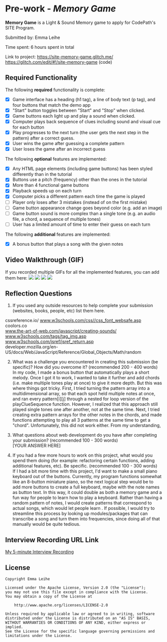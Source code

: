 # Pre-work - *Memory Game*

**Memory Game** is a Light & Sound Memory game to apply for CodePath's SITE Program. 

Submitted by: Emma Leihe

Time spent: 6 hours spent in total

Link to project: https://site-memory-game.glitch.me/ 
https://glitch.com/edit/#!/site-memory-game (code)

## Required Functionality

The following **required** functionality is complete:

* [X] Game interface has a heading (h1 tag), a line of body text (p tag), and four buttons that match the demo app
* [X] "Start" button toggles between "Start" and "Stop" when clicked. 
* [X] Game buttons each light up and play a sound when clicked. 
* [X] Computer plays back sequence of clues including sound and visual cue for each button
* [X] Play progresses to the next turn (the user gets the next step in the pattern) after a correct guess. 
* [X] User wins the game after guessing a complete pattern
* [X] User loses the game after an incorrect guess

The following **optional** features are implemented:

* [X] Any HTML page elements (including game buttons) has been styled differently than in the tutorial
* [X] Buttons use a pitch (frequency) other than the ones in the tutorial
* [X] More than 4 functional game buttons
* [X] Playback speeds up on each turn
* [X] Computer picks a different pattern each time the game is played
* [ ] Player only loses after 3 mistakes (instead of on the first mistake)
* [ ] Game button appearance change goes beyond color (e.g. add an image)
* [ ] Game button sound is more complex than a single tone (e.g. an audio file, a chord, a sequence of multiple tones)
* [ ] User has a limited amount of time to enter their guess on each turn

The following **additional** features are implemented:

- [X] A bonus button that plays a song with the given notes

## Video Walkthrough (GIF)

If you recorded multiple GIFs for all the implemented features, you can add them here:
![](http://g.recordit.co/2WGYs7nsNZ.gif)
![](http://g.recordit.co/jAcXHtJUs3.gif)
![](http://g.recordit.co/m9u4da0RUM.gif)
![](http://g.recordit.co/UW2bF3hPUk.gif)

## Reflection Questions
1. If you used any outside resources to help complete your submission (websites, books, people, etc) list them here.

cssreference.io/ 
www.w3schools.com/css//css_font_websafe.asp 
coolors.co  
www.the-art-of-web.com/javascript/creating-sounds/  
www.w3schools.com/tags/tag_img.asp  
www.w3schools.com/jsref/jsref_return.asp  
developer.mozilla.org/en-US/docs/Web/JavaScript/Reference/Global_Objects/Math/random  

2. What was a challenge you encountered in creating this submission (be specific)? How did you overcome it? (recommended 200 - 400 words)  
In my code, I made a bonus button that automatically plays a short melody. Once I got it to work, I wanted to take it further and add chords (i.e. make multiple tones play at once) to give it more depth. 
But this was where things got tricky. 
First, I tried turning the pattern array into a multidimensional array, so that each spot held multiple notes at once, and ran every pattern[i][j] through a nested for loop version of the playClueSequence function. 
However, I realized that this approach still played single tones one after another, not at the same time.
Next, I tried creating extra pattern arrays for the other notes in the chords, and made functions attempting to play all 3 patterns at the same time to get a "chord".
Unfortunately, this did not work either. From my understanding, 

3. What questions about web development do you have after completing your submission? (recommended 100 - 300 words)  
[YOUR ANSWER HERE]

4. If you had a few more hours to work on this project, what would you spend them doing (for example: refactoring certain functions, adding additional features, etc). Be specific. (recommended 100 - 300 words)  
If I had a bit more time with this project, I'd want to make a small piano keyboard out of the buttons. 
Currently, my program functions somewhat like an 8-button miniature piano, so the next logical step would be to add more buttons to create a full keyboard, maybe with the note names as button text. 
In this way, it could double as both a memory game and a fun way for people to learn how to play a keyboard. 
Rather than having a random pattern of notes, I would create patterns that correspond to actual songs, which would let people learn . 
If possible, I would try to streamline this process by looking up modules/packages that can transcribe a song and turn them into frequencies, since doing all of that manually would be quite tedious.


## Interview Recording URL Link

[My 5-minute Interview Recording](your-link-here)


## License

    Copyright Emma Leihe

    Licensed under the Apache License, Version 2.0 (the "License");
    you may not use this file except in compliance with the License.
    You may obtain a copy of the License at

        http://www.apache.org/licenses/LICENSE-2.0

    Unless required by applicable law or agreed to in writing, software
    distributed under the License is distributed on an "AS IS" BASIS,
    WITHOUT WARRANTIES OR CONDITIONS OF ANY KIND, either express or implied.
    See the License for the specific language governing permissions and
    limitations under the License.

